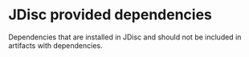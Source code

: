 <!-- Copyright Yahoo. Licensed under the terms of the Apache 2.0 license. See LICENSE in the project root. -->
# JDisc provided dependencies

Dependencies that are installed in JDisc and should not be included in artifacts with dependencies.
